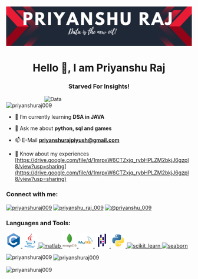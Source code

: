 ![logo](https://github.com/priyanshuraj009/priyanshuraj009/blob/main/gitbanner.png)
<h1 align="center">Hello 👋, I am Priyanshu Raj</h1>
<h3 align="center">Starved For Insights!</h3>
<img align="right" alt="Data" width="400" src="https://www.cloudyml.com/wp-content/uploads/2022/06/data-analytics-services-image.gif">
<p align="left"> <img src="https://komarev.com/ghpvc/?username=priyanshuraj009&label=Profile%20views&color=0e75b6&style=flat" alt="priyanshuraj009" /> </p>

- 🌱 I’m currently learning **DSA in JAVA**

- 💬 Ask me about **python, sql and games**

- 📫 E-Mail **priyanshurajpiyush@gmail.com**

- 📄 Know about my experiences [https://drive.google.com/file/d/1mrpxW6CTZxjq_rybHPLZM2bkjJ6gzpl8/view?usp=sharing](https://drive.google.com/file/d/1mrpxW6CTZxjq_rybHPLZM2bkjJ6gzpl8/view?usp=sharing)

<h3 align="left">Connect with me:</h3>
<p align="left">
<a href="https://linkedin.com/in/priyanshuraj009" target="blank"><img align="center" src="https://raw.githubusercontent.com/rahuldkjain/github-profile-readme-generator/master/src/images/icons/Social/linked-in-alt.svg" alt="priyanshuraj009" height="30" width="40" /></a>
<a href="https://instagram.com/priyanshu_raj_009" target="blank"><img align="center" src="https://raw.githubusercontent.com/rahuldkjain/github-profile-readme-generator/master/src/images/icons/Social/instagram.svg" alt="priyanshu_raj_009" height="30" width="40" /></a>
<a href="https://www.hackerrank.com/@priyanshu_009" target="blank"><img align="center" src="https://raw.githubusercontent.com/rahuldkjain/github-profile-readme-generator/master/src/images/icons/Social/hackerrank.svg" alt="@priyanshu_009" height="30" width="40" /></a>
</p>

<h3 align="left">Languages and Tools:</h3>
<p align="left"> <a href="https://www.cprogramming.com/" target="_blank" rel="noreferrer"> <img src="https://raw.githubusercontent.com/devicons/devicon/master/icons/c/c-original.svg" alt="c" width="40" height="40"/> </a> <a href="https://www.java.com" target="_blank" rel="noreferrer"> <img src="https://raw.githubusercontent.com/devicons/devicon/master/icons/java/java-original.svg" alt="java" width="40" height="40"/> </a> <a href="https://www.mathworks.com/" target="_blank" rel="noreferrer"> <img src="https://upload.wikimedia.org/wikipedia/commons/2/21/Matlab_Logo.png" alt="matlab" width="40" height="40"/> </a> <a href="https://www.mongodb.com/" target="_blank" rel="noreferrer"> <img src="https://raw.githubusercontent.com/devicons/devicon/master/icons/mongodb/mongodb-original-wordmark.svg" alt="mongodb" width="40" height="40"/> </a> <a href="https://www.mysql.com/" target="_blank" rel="noreferrer"> <img src="https://raw.githubusercontent.com/devicons/devicon/master/icons/mysql/mysql-original-wordmark.svg" alt="mysql" width="40" height="40"/> </a> <a href="https://pandas.pydata.org/" target="_blank" rel="noreferrer"> <img src="https://raw.githubusercontent.com/devicons/devicon/2ae2a900d2f041da66e950e4d48052658d850630/icons/pandas/pandas-original.svg" alt="pandas" width="40" height="40"/> </a> <a href="https://www.python.org" target="_blank" rel="noreferrer"> <img src="https://raw.githubusercontent.com/devicons/devicon/master/icons/python/python-original.svg" alt="python" width="40" height="40"/> </a> <a href="https://scikit-learn.org/" target="_blank" rel="noreferrer"> <img src="https://upload.wikimedia.org/wikipedia/commons/0/05/Scikit_learn_logo_small.svg" alt="scikit_learn" width="40" height="40"/> </a> <a href="https://seaborn.pydata.org/" target="_blank" rel="noreferrer"> <img src="https://seaborn.pydata.org/_images/logo-mark-lightbg.svg" alt="seaborn" width="40" height="40"/> </a> </p>

<p><img align="left" src="https://github-readme-stats.vercel.app/api/top-langs?username=priyanshuraj009&show_icons=true&locale=en&layout=compact" alt="priyanshuraj009" /></p>

<p>&nbsp;<img align="center" src="https://github-readme-stats.vercel.app/api?username=priyanshuraj009&show_icons=true&locale=en" alt="priyanshuraj009" /></p>

<p><img align="center" src="https://github-readme-streak-stats.herokuapp.com/?user=priyanshuraj009&" alt="priyanshuraj009" /></p>
